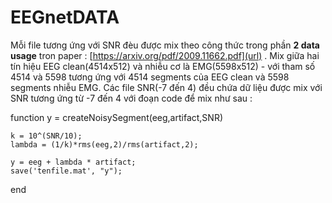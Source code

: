 # EEGnetDATA

 Mỗi file tương ứng với SNR đèu được mix theo công thức trong phần **2 data usage** tron paper : [https://arxiv.org/pdf/2009.11662.pdf](url) .
 Mix giữa hai tín hiệu EEG clean(4514x512) và nhiễu cơ là EMG(5598x512) - với tham số 4514 và 5598 tương ứng với 4514 segments của EEG clean và 5598 segments nhiễu EMG.
 Các file SNR(-7 đến 4) đều chứa dữ liệu được mix với SNR tương ứng từ -7 đến 4 với đoạn code để mix như sau : 

 function y = createNoisySegment(eeg,artifact,SNR)

    k = 10^(SNR/10);
    lambda = (1/k)*rms(eeg,2)/rms(artifact,2);

    y = eeg + lambda * artifact;
    save('tenfile.mat', "y");
end
